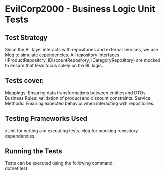 ﻿# EvilCorp2000 - Business Logic Unit Tests


## Test Strategy

Since the BL layer interacts with repositories and external services, we use Moq to simulate dependencies.
All repository interfaces (IProductRepository, IDiscountRepository, ICategoryRepository) are mocked to ensure that tests focus solely on the BL logic.

## Tests cover:

Mappings: Ensuring data transformations between entities and DTOs.
Business Rules: Validation of product and discount constraints.
Service Methods: Ensuring expected behavior when interacting with repositories.

## Testing Frameworks Used

xUnit for writing and executing tests.
Moq for mocking repository dependencies.

## Running the Tests  
Tests can be executed using the following command:  
dotnet test